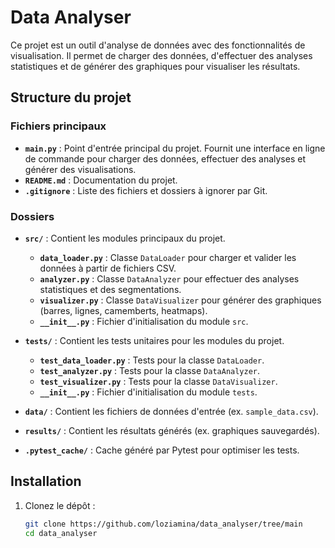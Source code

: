 # Data Analyser

Ce projet est un outil d'analyse de données avec des fonctionnalités de visualisation. Il permet de charger des données, d'effectuer des analyses statistiques et de générer des graphiques pour visualiser les résultats.

## Structure du projet

### Fichiers principaux
- **`main.py`** : Point d'entrée principal du projet. Fournit une interface en ligne de commande pour charger des données, effectuer des analyses et générer des visualisations.
- **`README.md`** : Documentation du projet.
- **`.gitignore`** : Liste des fichiers et dossiers à ignorer par Git.

### Dossiers
- **`src/`** : Contient les modules principaux du projet.
  - **`data_loader.py`** : Classe `DataLoader` pour charger et valider les données à partir de fichiers CSV.
  - **`analyzer.py`** : Classe `DataAnalyzer` pour effectuer des analyses statistiques et des segmentations.
  - **`visualizer.py`** : Classe `DataVisualizer` pour générer des graphiques (barres, lignes, camemberts, heatmaps).
  - **`__init__.py`** : Fichier d'initialisation du module `src`.

- **`tests/`** : Contient les tests unitaires pour les modules du projet.
  - **`test_data_loader.py`** : Tests pour la classe `DataLoader`.
  - **`test_analyzer.py`** : Tests pour la classe `DataAnalyzer`.
  - **`test_visualizer.py`** : Tests pour la classe `DataVisualizer`.
  - **`__init__.py`** : Fichier d'initialisation du module `tests`.

- **`data/`** : Contient les fichiers de données d'entrée (ex. `sample_data.csv`).
- **`results/`** : Contient les résultats générés (ex. graphiques sauvegardés).

- **`.pytest_cache/`** : Cache généré par Pytest pour optimiser les tests.

## Installation

1. Clonez le dépôt :
   ```bash
   git clone https://github.com/loziamina/data_analyser/tree/main
   cd data_analyser

